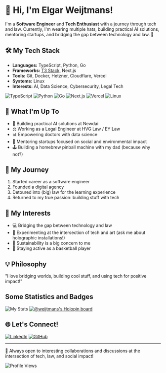 # 👋 Hi, I'm Elgar Weijtmans!
I'm a **Software Engineer** and **Tech Enthusiast** with a journey through tech and law. Currently, I'm wearing multiple hats, building practical AI solutions, mentoring startups, and bridging the gap between technology and law. 🚀

## 🛠️ My Tech Stack
- **Languages:** TypeScript, Python, Go
- **Frameworks:** [T3 Stack](https://create.t3.gg/), Next.js
- **Tools:** Git, Docker, Hetzner, Cloudflare, Vercel
- **Systems:** Linux
- **Interests:** AI, Data Science, Cybersecurity, Legal Tech

![TypeScript](https://img.shields.io/badge/Code-TypeScript-informational?style=flat&logo=typescript&color=3178C6)
![Python](https://img.shields.io/badge/Code-Python-informational?style=flat&logo=python&color=3776AB)
![Go](https://img.shields.io/badge/Code-Go-informational?style=flat&logo=go&color=00ADD8)
![Next.js](https://img.shields.io/badge/Framework-Next.js-informational?style=flat&logo=next.js&color=000000)
![Vercel](https://img.shields.io/badge/Deployment-Vercel-informational?style=flat&logo=vercel&color=000000)
![Linux](https://img.shields.io/badge/System-Linux-informational?style=flat&logo=linux&color=FCC624)

## 🎯 What I'm Up To
- 🤖 Building practical AI solutions at Newdai
- ⚖️ Working as a Legal Engineer at HVG Law / EY Law
- 📊 Empowering doctors with data science
- 🌱 Mentoring startups focused on social and environmental impact
- 🕹️ Building a homebrew pinball machine with my dad (because why not?)

## 🚀 My Journey
1. Started career as a software engineer
2. Founded a digital agency
3. Detoured into (big) law for the learning experience
4. Returned to my true passion: building stuff with tech

## 🌟 My Interests
- 💻 Bridging the gap between technology and law
- 🎨 Experimenting at the intersection of tech and art (ask me about holographic installations!)
- 🌱 Sustainability is a big concern to me
- 🏀 Staying active as a basketball player

## 💡 Philosophy
"I love bridging worlds, building cool stuff, and using tech for positive impact!"

## Some Statistics and Badges
![My Stats](https://github-readme-stats.vercel.app/api?username=Weijtmans)
[![@weijtmans's Holopin board](https://holopin.io/api/user/board?user=weijtmans)](https://holopin.io/@weijtmans)

## 🌐 Let's Connect!
[![LinkedIn](https://img.shields.io/badge/LinkedIn-Elgar_Weijtmans-blue?style=flat-square&logo=linkedin)](https://www.linkedin.com/in/weijtmans)
[![GitHub](https://img.shields.io/badge/GitHub-Weijtmans-181717?style=flat-square&logo=github)](https://github.com/Weijtmans)

---
🌟 Always open to interesting collaborations and discussions at the intersection of tech, law, and social impact!

![Profile Views](https://komarev.com/ghpvc/?username=Weijtmans)
